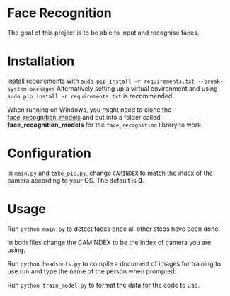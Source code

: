 # Face Recognition

The goal of this project is to be able to input and recognise faces.

# Installation

Install requirements with 
`sudo pip install -r requirements.txt --break-system-packages`
Alternatively setting up a virtual environment and using `sudo pip install -r requirements.txt` is recommended.

When running on Windows, you might need to clone the [face_recognition_models](https://github.com/ageitgey/face_recognition_models) and put into a folder called **face_recognition_models** for the `face_recognition` library to work.

# Configuration

In `main.py` and `take_pic.py`, change `CAMINDEX` to match the index of the camera according to your OS.
The default is **0**.

# Usage

Run `python main.py` to detect faces once all other steps have been done.

In both files change the CAMINDEX to be the index of camera you are using.

Run `python headshots.py` to compile a document of images for training to use run and type the name of the person when prompted.

Run `python train_model.py` to format the data for the code to use.


